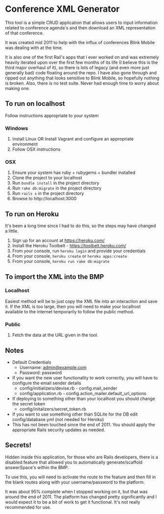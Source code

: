 # Conference XML Generator #
This tool is a simple CRUD application that allows users to input information related to conference agenda's and then download an XML representation of that conference.

It was created mid 2011 to help with the influx of conferences Blink Mobile was dealing with at the time.

It is also one of the first Rail's apps that I ever worked on and was extremely heavily iterated upon over the first few months of its life (I believe this is the third major overhaul of it), so there is lots of legacy (and even more just generally bad) code floating around the repo. I have also gone through and ripped out anything that looks sensitive to Blink Mobile, so hopefully nothing is broken. Also, there is no test suite. Never had enough time to worry about making one.

## To run on localhost ##

Follow instructions appropriate to your system

### Windows ###
1. Install Linux OR Install Vagrant and configure an appropriate environment
2. Follow OSX instructions

### OSX ###
1. Ensure your system has ruby + rubygems + bundler installed
2. Clone the project to your localhost
3. Run `bundle install` in the project directory
4. Run `rake db:migrate` in the project directory
4. Run `rails s` in the project directory
5. Browse to http://localhost:3000

## To run on Heroku ##
It's been a long time since I had to do this, so the steps may have changed a little.

1. Sign up for an account at https://heroku.com/
2. Install the Heroku Toolbelt - https://toolbelt.heroku.com/
3. From your console, run `heroku login` and provide your credentials
4. From your console, `heroku create` or `heroku apps:create`
5. From your console, `heroku run rake db:migrate`


## To import the XML into the BMP ##
### Localhost ###
Easiest method will be to just copy the XML file into an interaction and save it. If the XML is too large, then you will need to make your localhost available to the internet temporarily to follow the public method.
### Public ###
1. Fetch the data at the URL given in the tool.

## Notes ##
- Default Credentials
	- Username: admin@example.com
	- Password: password
- If you want the new user functionality to work correctly, you will have to configure the email sender details
	- config/initializers/devise.rb - config.mail_sender
	- config/application.rb - config.action_mailer.default_url_options
- If deploying to something other than your localhost you should change the secret token
	- config/initalizers/secret_token.rb
- If you want to use something other than SQLite for the DB edit config/database.yml (not needed for Heroku)
- This has not been touched since the end of 2011. You should apply the appropriate Rails security updates as needed.

## Secrets! ##
Hidden inside this application, for those who are Rails developers, there is a disabled feature that allowed you to automatically generate/scaffold answerSpace's within the BMP.

To use this, you will need to activate the route to the feature and then fill in the blank routes along with your username/password to the platform.

It was about 95% complete when I stopped working on it, but that was around the end of 2011. The platform has changed pretty significantly and I would expect it to be a bit of work to get it functional. It's not really recommended for use.

